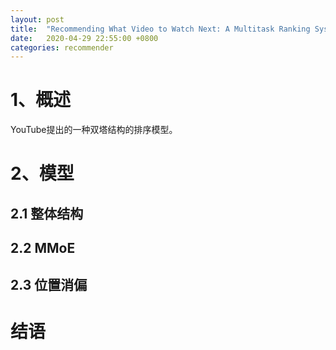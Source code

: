 ```yaml
---
layout: post
title:  "Recommending What Video to Watch Next: A Multitask Ranking System"
date:   2020-04-29 22:55:00 +0800
categories: recommender
---
```


# 1、概述

YouTube提出的一种双塔结构的排序模型。

# 2、模型

## 2.1 整体结构

## 2.2 MMoE

## 2.3 位置消偏

# 结语
